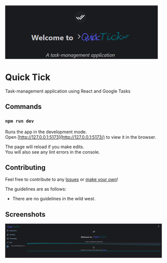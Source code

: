 ![img.png](splash.png)

# Quick Tick

Task-management application using React and Google Tasks

## Commands

### `npm run dev`

Runs the app in the development mode.\
Open [http://127.0.0.1:5173](http://127.0.0.1:5173/) to view it in the browser.

The page will reload if you make edits.\
You will also see any lint errors in the console.

## Contributing

Feel free to contribute to any [Issues](https://github.com/jamesgiu/quick-tick/issues) or [make your own](https://github.com/jamesgiu/quick-tick/issues/new/choose)!

The guidelines are as follows:

- There are no guidelines in the wild west.

## Screenshots
![img.png](screenshot.png)